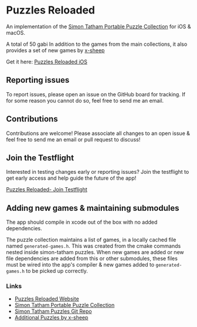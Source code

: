 # Puzzles Reloaded

An implementation of the [Simon Tatham Portable Puzzle Collection](https://www.chiark.greenend.org.uk/~sgtatham/puzzles/) for iOS & macOS.

A total of 50 gabi
In addition to the games from the main collections, it also provides a set of new games by [x-sheep](https://github.com/x-sheep/puzzles-unreleased)

Get it here: [Puzzles Reloaded iOS](https://apps.apple.com/us/app/puzzles-reloaded/id6504365885)

## Reporting issues

To report issues, please open an issue on the GitHub board for tracking. If for some reason you cannot do so, feel free to send me an email.

## Contributions

Contributions are welcome! Please associate all changes to an open issue & feel free to send me an email or pull request to discuss!

## Join the Testflight

Interested in testing changes early or reporting issues? Join the testflight to get early access and help guide the future of the app!

[Puzzles Reloaded- Join Testflight](https://testflight.apple.com/join/WTgP9Te4)


## Adding new games & maintaining submodules

The app should compile in xcode out of the box with no added dependencies.

The puzzle collection maintains a list of games, in a locally cached file named `generated-games.h`. This was created from the cmake commands nested inside simon-tatham puzzles. When new games are added or new file dependencies are added from this or other submodules, these files must be wired into the app's compiler & new games added to `generated-games.h` to be picked up correctly.

### Links

- [Puzzles Reloaded Website](https://kyledswarner.github.io/puzzles)
- [Simon Tatham Portable Puzzle Collection](https://www.chiark.greenend.org.uk/~sgtatham/puzzles/)
- [Simon Tatham Puzzles Git Repo](https://git.tartarus.org/?p=simon/puzzles.git)
- [Additional Puzzles by x-sheep](https://github.com/x-sheep/puzzles-unreleased)
